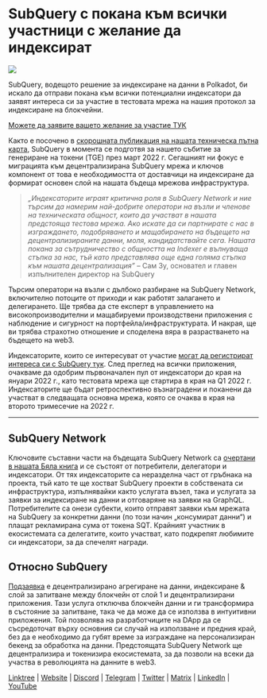 # SubQuery с покана към всички участници с желание да индексират

![](https://miro.medium.com/max/1400/1*qa014uV1jHA2WTVhUadrdA.png)

SubQuery, водещото решение за индексиране на данни в Polkadot, би искало да отправи покана към всички потенциални индексатори да заявят интереса си за участие в тестовата мрежа на нашия протокол за индексиране на блокчейни.

[Можете да заявите вашето желание за участие ТУК](https://forms.gle/RyXyhb8T9Gxkwi7R9)

Както е посочено в [скорошната публикация на нашата техническа пътна карта](https://subquery.medium.com/subquery-releases-technical-roadmap-2a3a383c49b), SubQuery в момента се подготвя за нашето събитие за генериране на токени (TGE) през март 2022 г. Сегашният ни фокус е миграцията към децентрализирана SubQuery мрежа и ключов компонент от това е необходимостта от доставчици на индексиране да формират основен слой на нашата бъдеща мрежова инфраструктура.

> _„Индексаторите играят критична роля в SubQuery Network и ние търсим да намерим най-добрите оператори на възли и членове на техническата общност, които да участват в нашата предстояща тестова мрежа. Ако искате да си партнирате с нас в изграждането, подобряването и мащабирането на бъдещето на децентрализираните данни, моля, кандидатствайте сега. Нашата покана за сътрудничество с общността на Indexer е вълнуваща стъпка за нас, тъй като представлява още една голяма стъпка към нашата децентрализация”_ – Сам Зу, основател и главен изпълнителен директор на SubQuery

Търсим оператори на възли с дълбоко разбиране на SubQuery Network, включително потоците от приходи и как работят залагането и делегирането. Ще трябва да сте експерт в управлението на високопроизводителни и мащабируеми производствени приложения с наблюдение и сигурност на портфейла/инфраструктурата. И накрая, ще ви трябва страхотно отношение и споделена вяра в разрастването на бъдещето на web3.

Индексаторите, които се интересуват от участие [могат да регистрират интереса си с SubQuery тук](https://forms.gle/RyXyhb8T9Gxkwi7R9). След преглед на всички приложения, очакваме да одобрим първоначален пул от индексатори до края на януари 2022 г., като тестовата мрежа ще стартира в края на Q1 2022 г. Индексаторите ще бъдат ретроспективно възнаградени и поканени да участват в следващата основна мрежа, която се очаква в края на второто тримесечие на 2022 г.

---

## SubQuery Network

Ключовите съставни части на бъдещата SubQuery Network са [очертани в нашата Бяла книга](https://static.subquery.network/whitepaper.pdf) и се състоят от потребители, делегатори и индексатори. От тях индексаторите са неразделна част от гръбнака на проекта, тъй като те ще хостват SubQuery проекти в собствената си инфраструктура, изпълнявайки както услугата възел, така и услугата за заявки за индексиране на данни и отговаряне на заявки на GraphQL. Потребителите са онези субекти, които отправят заявки към мрежата на SubQuery за конкретни данни (по този начин „консумират данни“) и плащат рекламирана сума от токена SQT. Крайният участник в екосистемата са делегатите, които участват, като подкрепят любимите си индексатори, за да спечелят награди.

## Относно SubQuery

[Подзаявка](https://subquery.network/) е децентрализирано агрегиране на данни, индексиране & слой за запитване между блокчейн от слой 1 и децентрализирани приложения. Тази услуга отключва блокчейн данни и ги трансформира в състояние за запитване, така че да може да се използва в интуитивни приложения. Той позволява на разработчиците на DApp да се съсредоточат върху основния си случай на използване и предния край, без да е необходимо да губят време за изграждане на персонализиран бекенд за обработка на данни. Предстоящата SubQuery Network ще децентрализира и токенизира екосистемата, за да позволи на всеки да участва в революцията на данните в web3.

​​[Linktree](https://linktr.ee/subquerynetwork)  |  [Website](https://subquery.network/)  |  [Discord](https://discord.com/invite/78zg8aBSMG)  |  [Telegram](https://t.me/subquerynetwork)  |  [Twitter](https://twitter.com/subquerynetwork)  |  [Matrix](https://matrix.to/#/#subquery:matrix.org)  |  [LinkedIn](https://www.linkedin.com/company/subquery)  |  [YouTube](https://www.youtube.com/channel/UCi1a6NUUjegcLHDFLr7CqLw)
